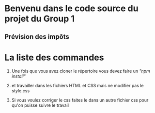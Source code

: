 # Benvenu dans le code source du projet du Group 1
## Prévision des impôts

# La liste des commandes

1. Une fois que vous avez cloner le répertoire
vous devez faire un *"npm install"* 

2. et travailler dans les fichiers HTML et CSS mais ne 
modifier pas le style.css 

3. Si vous voulez corriger le css faites le dans un autre fichier css
pour qu'on puisse suivre le travail